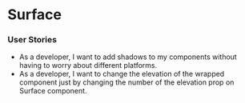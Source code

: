 # Surface

### User Stories
- As a developer, I want to add shadows to my components without having to worry about different platforms.
- As a developer, I want to change the elevation of the wrapped component just by changing the number of the elevation prop on Surface component.
